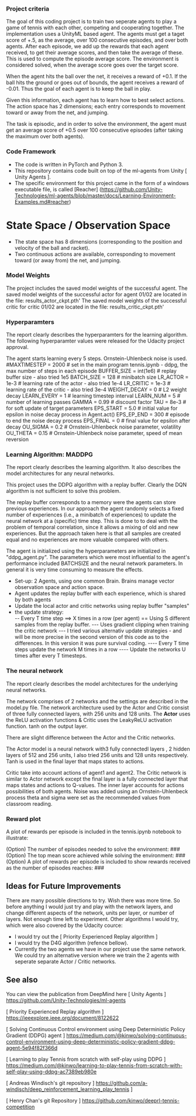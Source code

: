 ### Project criteria

The goal of this coding project is to train two seperate agents to play a game of tennis with each other, competing and cooperating together. The implementation uses a UnityML based agent.  The agents must get a taget score of +.5, as the average, over 100 consecutive episodes, and over both agents.  After each episode, we add up the rewards that each agent received, to get their average scores, and then take the average of these.   This is used to compute the episode average score.  The environment is considered solved, when the average  score goes over the target score.

When the agent hits the ball over the net, it receives a reward of +0.1. If the ball hits the ground or goes out of bounds, the agent receives a reward of -0.01. Thus the goal of each agent is to keep the ball in play.

Given this information, each agent has to learn how to best select actions. The action space has 2 dimensions; each entry corresponds to movement toward or away from the net, and jumping.

The task is episodic, and in order to solve the environment, the agent must get an average score of +0.5 over 100 consecutive episodes (after taking the maximum over both agents).

### Code Framework 

- The code is written in PyTorch and Python 3.
- This repository contains code built on top of the ml-agents from Unity [ Unity Agents ].
- The specific environment for this project came in the form of a windows executable file,  is called [Reacher]
(https://github.com/Unity-Technologies/ml-agents/blob/master/docs/Learning-Environment-Examples.md#reacher)

# State Space / Observation Space
- The state space has 8 dimensions (corresponding to the position and velocity of the ball and racket). 
- Two continuous actions are available, corresponding to movement toward (or away from) the net, and jumping.

### Model Weights

The project includes the saved model weights of the successful agent.
The saved model weights of the successful actor for agent 01/02 are located in the file: results_actor_ckpt.pth'
The saved model weights of the successful critic for critic 01/02 are located in the file: results_critic_ckpt.pth'

###  Hyperparamters 

The report clearly describes the hyperparamters for the learning algorithm.  The following hyperparamter values were released for the Udacity project approval.

The agent starts learning every 5 steps. 
Ornstein-Uhlenbeck noise is used.
#MAXTIMESTEP = 2000     # set in the main program tennis.ipynb - ddpg, the max number of steps in each episode
BUFFER_SIZE = int(1e6)  # replay buffer size - also tried 1e5
BATCH_SIZE = 128        # minibatch size
LR_ACTOR = 1e-3         # learning rate of the actor - also tried 1e-4
LR_CRITIC = 1e-3        # learning rate of the critic - also tried 3e-4
WEIGHT_DECAY = 0        # L2 weight decay
LEARN_EVERY = 1         # learning timestep interval
LEARN_NUM = 5           # number of learning passes
GAMMA = 0.99            # discount factor
TAU = 8e-3              # for soft update of target parameters
EPS_START = 5.0         # initial value for epsilon in noise decay process in Agent.act()
EPS_EP_END = 300        # episode to end the noise decay process
EPS_FINAL = 0           # final value for epsilon after decay
OU_SIGMA = 0.2          # Ornstein-Uhlenbeck noise parameter, volatility
OU_THETA = 0.15         # Ornstein-Uhlenbeck noise parameter, speed of mean reversion

### Learning Algorithm: MADDPG

The report clearly describes the learning algorithm. It also describes the model architectures for any neural networks.

This project uses the DDPG algorithm with a replay buffer. Clearly the DQN algorithm is not sufficient to solve this problem.

The replay buffer corresponds to a memory were the agents can store previous experiences. In our approach the agent randomly selects a fixed number of experiences (i.e., a minibatch of experiences) to update the neural network at a (specific) time step. This is done to  to deal with the problem of temporal correlation, since it allows a mixing of old and new experiences.  But the approach taken here is that all samples are created equal and no experiences are more valuable compared with others. 

The agent is initialized using the hyperparameters are initialized in "ddpg_agent.py".
The parameters which were most influential to the agent's performance included BATCHSIZE and the neural network parameters. 
In general it is very time consuming to measure the effects. 

- Set-up: 2 Agents, using one common Brain. Brains manage vector observation space and action space.
- Agent updates the replay buffer with each experience, which is shared by both agents
- Update the local actor and critic networks using replay buffer "samples"
- the update strategy:  
-- Every T time step ==> X times in a row (per agent) == Using S different samples from the replay buffer.
--- Uses gradient clipping when training the critic network
--- I tried various alternativ update strategies - and will be more precise in the second version of this code as to the differences. In this version it was pure survival coding.
---- Every T time steps update the network M times in a row
---- Update the networks U times after every T timesteps. 

### The neural network 
The report clearly describes the model architectures for the underlying neural networks.

The network comprises of 2 networks and the settings are described in the model.py file. 
The network architecture used by the Actor and Critic consist of three fully connected layers, with 256 units and 128 units. 
The **Actor** uses the ReLU activation functions & Critic uses the LeakyReLU activation function.
tanh on the output layer.

There are slight difference between the Actor and the Critic networks.

The Actor model is a neural network with3 fully connectedl layers , 2 hidden layers of 512 and 256 units, I also tried 256 units and 128 units respectively.  Tanh is used in the final layer that maps states to actions.  

Critic take into account actions of agent1 and agent2. The Critic network is similar to Actor network except the final layer is a fully connected layer that maps states and actions to Q-values. The inner layer accounts for actions possibilities of both agents. 
Noise was added using an Ornstein-Uhlenbeck process theta and sigma were set as the recommended values from classroom reading. 
 
### Reward plot

A plot of rewards per episode is included in the tennis.ipynb notebook to illustrate:

(Option) The number of episodes needed to solve the environment: ###
(Option) The top mean score achieved while solving the environment: ###
(Option) A plot of rewards per episode is included to show rewards received as the number of episodes reaches: ###

## Ideas for Future Improvements
There are many possible directions to try. Wish there was more time. So before anything I would just try and play with the network layers, and change different aspects of the network, units per layer, or number of layers. Not enough time left to experiment. Other algorithms I would try, which were also covered by the Udacity cource:
- I would try out the [ Priority Experienced Replay algorithm ] 
- I would try the D4G algorithm (refence bellow).  
- Currently the two agents we have in our project use the same network.  We could try an alternative version where we train the 2 agents with seperate separate Actor / Critic networks. 

## See also
You can view the publication from DeepMind here
[ Unity Agents ] https://github.com/Unity-Technologies/ml-agents

[ Priority Experienced Replay algorithm ]  https://ieeexplore.ieee.org/document/8122622

[ Solving Continuous Control environment using Deep Deterministic Policy Gradient (DDPG) agent ] https://medium.com/@kinwo/solving-continuous-control-environment-using-deep-deterministic-policy-gradient-ddpg-agent-5e94f82f366d

[ Learning to play Tennis from scratch with self-play using DDPG ] https://medium.com/@kinwo/learning-to-play-tennis-from-scratch-with-self-play-using-ddpg-ac7389eb980e

[ Andreas Windisch's git repository ] https://github.com/a-windisch/deep_reinforcement_learning_play_tennis ]

[ Henry Chan's git Repository ] https://github.com/kinwo/deeprl-tennis-competition
